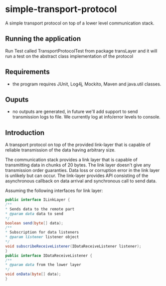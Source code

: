# simple-transport-protocol
A simple transport protocol on top of a lower level communication stack.

## Running the application
Run Test called TransportProtocolTest from package transLayer and it will run a test on the abstract class implementation of the protocol


## Requirements
- the program requires JUnit, Log4j, Mockito, Maven and java.util classes.

## Ouputs
- no outputs are generated, in future we'll add support to send transmission logs to file. We currently log at info/error levels to console.


## Introduction
A transport protocol on top of the provided link-layer that is capable of
reliable transmission of the data having arbitrary size.

The communication stack provides a link layer that is capable of transmitting
data in chunks of 20 bytes.
The link layer doesn't give any transmission order guaranties.
Data loss or corruption error in the link layer is unlikely but can occur.
The link-layer provides API consisting of the asynchronous callback on data
arrival and synchronous call to send data.

Assuming the following interfaces for link layer:

```java
public interface ILinkLayer {
/**
* Sends data to the remote part
* @param data data to send
*/
boolean send(byte[] data);
/**
* Subscription for data listeners
* @param listener listener object
*/
void subscribeReceiveListener(IDataReceiveListener listener);
}
public interface IDataReceiveListener {
/**
* @param data from the lower layer
*/
void onData(byte[] data);
}
```
